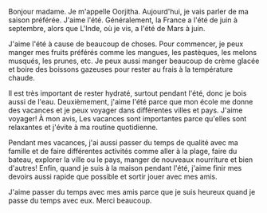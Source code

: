 Bonjour madame. Je m'appelle Oorjitha. Aujourd'hui, je vais parler de ma saison préférée. J'aime l'été. Généralement, la France a l'été de juin à septembre, alors que L'Inde, où je vis, a l'été de Mars à juin. 

J'aime l'été à cause de beaucoup de choses. Pour commencer, je peux manger mes fruits préférés comme les mangues, les pastèques, les melons musqués, les prunes, etc. Je peux aussi manger beaucoup de crème glacée et boire des boissons gazeuses pour rester au frais à la température chaude. 

Il est très important de rester hydraté, surtout pendant l'été, donc je bois aussi de l'eau. Deuxièmement, j'aime l'été parce que mon école me donne des vacances et je peux voyager dans différentes villes et pays. J'aime voyager! À mon avis, Les vacances sont importantes parce qu'elles sont relaxantes et j'évite à ma routine quotidienne. 

Pendant mes vacances, j'ai aussi passer du temps de qualité avec ma famille et de faire différentes activités comme aller à la plage, faire du bateau, explorer la ville ou le pays, manger de nouveaux nourriture et bien d'autres! Enfin, quand je suis à la maison pendant l'été, j'aime finir mes devoirs aussi rapide que possible et sortir jouer avec mes amis. 

J'aime passer du temps avec mes amis parce que je suis heureux quand je passe du temps avec eux. Merci beaucoup.